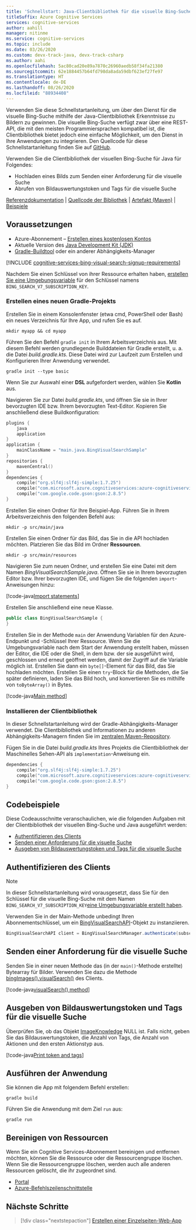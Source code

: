 ```yaml
---
title: 'Schnellstart: Java-Clientbibliothek für die visuelle Bing-Suche'
titleSuffix: Azure Cognitive Services
services: cognitive-services
author: aahill
manager: nitinme
ms.service: cognitive-services
ms.topic: include
ms.date: 03/26/2020
ms.custom: devx-track-java, devx-track-csharp
ms.author: aahi
ms.openlocfilehash: 5ac80cad20e89a7870c26960aedb58f34fa21380
ms.sourcegitcommit: 62e1884457b64fd798da8ada59dbf623ef27fe97
ms.translationtype: HT
ms.contentlocale: de-DE
ms.lasthandoff: 08/26/2020
ms.locfileid: "88934408"
---
```

Verwenden Sie diese Schnellstartanleitung, um über den Dienst für die visuelle Bing-Suche mithilfe der Java-Clientbibliothek Erkenntnisse zu Bildern zu gewinnen. Die visuelle Bing-Suche verfügt zwar über eine REST-API, die mit den meisten Programmiersprachen kompatibel ist, die Clientbibliothek bietet jedoch eine einfache Möglichkeit, um den Dienst in Ihre Anwendungen zu integrieren. Den Quellcode für diese Schnellstartanleitung finden Sie auf [GitHub](https://github.com/Azure-Samples/cognitive-services-java-sdk-samples/tree/master/Search/BingVisualSearch).

Verwenden Sie die Clientbibliothek der visuellen Bing-Suche für Java für Folgendes:

* Hochladen eines Bilds zum Senden einer Anforderung für die visuelle Suche
* Abrufen von Bildauswertungstoken und Tags für die visuelle Suche

[Referenzdokumentation](https://docs.microsoft.com/java/api/overview/azure/cognitiveservices/client/bingvisualsearch?view=azure-java-stable) | [Quellcode der Bibliothek](https://github.com/Azure/azure-sdk-for-net/tree/master/sdk/cognitiveservices/Search.BingVisualSearch) | [Artefakt (Maven)](https://search.maven.org/artifact/com.microsoft.azure.cognitiveservices/azure-cognitiveservices-visualsearch/) | [Beispiele](https://github.com/Azure-Samples/cognitive-services-java-sdk-samples)

## <a name="prerequisites"></a>Voraussetzungen

* Azure-Abonnement – [Erstellen eines kostenlosen Kontos](https://azure.microsoft.com/free/cognitive-services/)
* Aktuelle Version des [Java Development Kit (JDK)](https://www.oracle.com/technetwork/java/javase/downloads/index.html)
* [Gradle-Buildtool](https://gradle.org/install/) oder ein anderer Abhängigkeits-Manager

[!INCLUDE [cognitive-services-bing-visual-search-signup-requirements](~/includes/cognitive-services-bing-visual-search-signup-requirements.md)]

Nachdem Sie einen Schlüssel von ihrer Ressource erhalten haben, [erstellen Sie eine Umgebungsvariable](https://docs.microsoft.com/azure/cognitive-services/cognitive-services-apis-create-account#configure-an-environment-variable-for-authentication) für den Schlüssel namens `BING_SEARCH_V7_SUBSCRIPTION_KEY`.

### <a name="create-a-new-gradle-project"></a>Erstellen eines neuen Gradle-Projekts

Erstellen Sie in einem Konsolenfenster (etwa cmd, PowerShell oder Bash) ein neues Verzeichnis für Ihre App, und rufen Sie es auf. 

```console
mkdir myapp && cd myapp
```

Führen Sie den Befehl `gradle init` in Ihrem Arbeitsverzeichnis aus. Mit diesem Befehl werden grundlegende Builddateien für Gradle erstellt, u. a. die Datei *build.gradle.kts*. Diese Datei wird zur Laufzeit zum Erstellen und Konfigurieren Ihrer Anwendung verwendet.

```console
gradle init --type basic
```

Wenn Sie zur Auswahl einer **DSL** aufgefordert werden, wählen Sie **Kotlin** aus.

Navigieren Sie zur Datei *build.gradle.kts*, und öffnen Sie sie in Ihrer bevorzugten IDE bzw. Ihrem bevorzugten Text-Editor. Kopieren Sie anschließend diese Buildkonfiguration:

```kotlin
plugins {
    java
    application
}
application {
    mainClassName = "main.java.BingVisualSearchSample"
}
repositories {
    mavenCentral()
}
dependencies {
    compile("org.slf4j:slf4j-simple:1.7.25")
    compile("com.microsoft.azure.cognitiveservices:azure-cognitiveservices-visualsearch:1.0.2-beta")
    compile("com.google.code.gson:gson:2.8.5")
}
```

Erstellen Sie einen Ordner für Ihre Beispiel-App. Führen Sie in Ihrem Arbeitsverzeichnis den folgenden Befehl aus:

```console
mkdir -p src/main/java
```

Erstellen Sie einen Ordner für das Bild, das Sie in die API hochladen möchten. Platzieren Sie das Bild im Ordner **Ressourcen**.

```console
mkdir -p src/main/resources
``` 

Navigieren Sie zum neuen Ordner, und erstellen Sie eine Datei mit dem Namen *BingVisualSearchSample.java*. Öffnen Sie sie in Ihrem bevorzugten Editor bzw. Ihrer bevorzugten IDE, und fügen Sie die folgenden `import`-Anweisungen hinzu:

[!code-java[Import statements](~/cognitive-services-java-sdk-samples/Search/BingVisualSearch/src/main/java/BingVisualSearchSample.java?name=imports)]

Erstellen Sie anschließend eine neue Klasse.

```java
public class BingVisualSearchSample {
}
```

Erstellen Sie in der Methode `main` der Anwendung Variablen für den Azure-Endpunkt und -Schlüssel Ihrer Ressource. Wenn Sie die Umgebungsvariable nach dem Start der Anwendung erstellt haben, müssen der Editor, die IDE oder die Shell, in dem bzw. der sie ausgeführt wird, geschlossen und erneut geöffnet werden, damit der Zugriff auf die Variable möglich ist. Erstellen Sie dann ein `byte[]`-Element für das Bild, das Sie hochladen möchten. Erstellen Sie einen `try`-Block für die Methoden, die Sie später definieren, laden Sie das Bild hoch, und konvertieren Sie es mithilfe von `toByteArray()` in Bytes.

[!code-java[Main method](~/cognitive-services-java-sdk-samples/Search/BingVisualSearch/src/main/java/BingVisualSearchSample.java?name=main)]


### <a name="install-the-client-library"></a>Installieren der Clientbibliothek

In dieser Schnellstartanleitung wird der Gradle-Abhängigkeits-Manager verwendet. Die Clientbibliothek und Informationen zu anderen Abhängigkeits-Managern finden Sie im [zentralen Maven-Repository](https://search.maven.org/artifact/com.microsoft.azure.cognitiveservices/azure-cognitiveservices-textanalytics/).

Fügen Sie in die Datei *build.gradle.kts* Ihres Projekts die Clientbibliothek der Maschinelles Sehen-API als `implementation`-Anweisung ein. 

```kotlin
dependencies {
    compile("org.slf4j:slf4j-simple:1.7.25")
    compile("com.microsoft.azure.cognitiveservices:azure-cognitiveservices-visualsearch:1.0.2-beta")
    compile("com.google.code.gson:gson:2.8.5")
}
```

## <a name="code-examples"></a>Codebeispiele

Diese Codeausschnitte veranschaulichen, wie die folgenden Aufgaben mit der Clientbibliothek der visuellen Bing-Suche und Java ausgeführt werden:

* [Authentifizieren des Clients](#authenticate-the-client)
* [Senden einer Anforderung für die visuelle Suche](#send-a-visual-search-request)
* [Ausgeben von Bildauswertungstoken und Tags für die visuelle Suche](#print-the-image-insight-token-and-visual-search-tags)

## <a name="authenticate-the-client"></a>Authentifizieren des Clients

> [!NOTE]
> In dieser Schnellstartanleitung wird vorausgesetzt, dass Sie für den Schlüssel für die visuelle Bing-Suche mit dem Namen `BING_SEARCH_V7_SUBSCRIPTION_KEY`[eine Umgebungsvariable erstellt haben](https://docs.microsoft.com/azure/cognitive-services/cognitive-services-apis-create-account#configure-an-environment-variable-for-authentication).


Verwenden Sie in der Main-Methode unbedingt Ihren Abonnementschlüssel, um ein [BingVisualSearchAPI](https://docs.microsoft.com/java/api/com.microsoft.azure.cognitiveservices.search.visualsearch.bingvisualsearchapi?view=azure-java-stable)-Objekt zu instanziieren.

```csharp
BingVisualSearchAPI client = BingVisualSearchManager.authenticate(subscriptionKey);
```

## <a name="send-a-visual-search-request"></a>Senden einer Anforderung für die visuelle Suche

Senden Sie in einer neuen Methode das (in der `main()`-Methode erstellte) Bytearray für Bilder. Verwenden Sie dazu die Methode [bingImages().visualSearch()](https://docs.microsoft.com/java/api/com.microsoft.azure.cognitiveservices.search.visualsearch.bingimages.visualsearch?view=azure-java-stable#com_microsoft_azure_cognitiveservices_search_visualsearch_BingImages_visualSearch__) des Clients. 

[!code-java[visualSearch() method](~/cognitive-services-java-sdk-samples/Search/BingVisualSearch/src/main/java/BingVisualSearchSample.java?name=visualSearch)]

## <a name="print-the-image-insight-token-and-visual-search-tags"></a>Ausgeben von Bildauswertungstoken und Tags für die visuelle Suche

Überprüfen Sie, ob das Objekt [ImageKnowledge](https://docs.microsoft.com/java/api/com.microsoft.azure.cognitiveservices.search.visualsearch.models.imageknowledge?view=azure-java-stable) NULL ist. Falls nicht, geben Sie das Bildauswertungstoken, die Anzahl von Tags, die Anzahl von Aktionen und den ersten Aktionstyp aus.

[!code-java[Print token and tags](~/cognitive-services-java-sdk-samples/Search/BingVisualSearch/src/main/java/BingVisualSearchSample.java?name=printVisualSearchResults)]

## <a name="run-the-application"></a>Ausführen der Anwendung

Sie können die App mit folgendem Befehl erstellen:

```console
gradle build
```

Führen Sie die Anwendung mit dem Ziel `run` aus:

```console
gradle run
```

## <a name="clean-up-resources"></a>Bereinigen von Ressourcen

Wenn Sie ein Cognitive Services-Abonnement bereinigen und entfernen möchten, können Sie die Ressource oder die Ressourcengruppe löschen. Wenn Sie die Ressourcengruppe löschen, werden auch alle anderen Ressourcen gelöscht, die ihr zugeordnet sind.

* [Portal](../../../cognitive-services-apis-create-account.md#clean-up-resources)
* [Azure-Befehlszeilenschnittstelle](../../../cognitive-services-apis-create-account-cli.md#clean-up-resources)

## <a name="next-steps"></a>Nächste Schritte

> [!div class="nextstepaction"]
> [Erstellen einer Einzelseiten-Web-App](../../tutorial-bing-visual-search-single-page-app.md)

